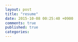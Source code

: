 ```yaml
---
layout: post
title: "resume"
date: 2015-10-08 00:25:40 +0900
comments: true
published: true
categories: 
---
```

